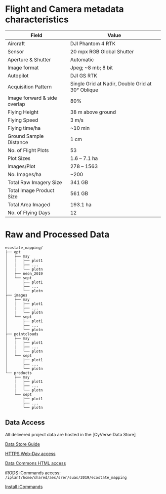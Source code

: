# Flight and Camera metadata characteristics

| Field | Value |
|-------|-------|
| Aircraft | DJI Phantom 4 RTK |
| Sensor | 20 mpx RGB Global Shutter |
| Aperture & Shutter | Automatic |
| Image format | Jpeg; ~8 mb; 8 bit |
| Autopilot | DJI GS RTK |
| Acquisition Pattern | Single Grid at Nadir, Double Grid at 30° Oblique | 
| Image forward & side overlap | 80% |
| Flying Height | 38 m above ground |
| Flying Speed | 3 m/s |
| Flying time/ha | ~10 min |
| Ground Sample Distance | 1 cm |
| No. of Flight Plots | 53 |
| Plot Sizes | 1.6 – 7.1 ha |
| Images/Plot | 278 – 1563 |
| No. Images/ha | ~200 |
| Total Raw Imagery Size | 341 GB |
| Total Image Product Size | 561 GB |
| Total Area Imaged | 193.1 ha |
| No. of Flying Days | 12 |

# Raw and Processed Data 

```
ecostate_mapping/
├── ept
│   ├── may
│   |   ├── plot1
│   |   ├── ...
│   |   └── plotn
│   ├── neon_2019
│   └── sept
│       ├── plot1
│       ├── ...
│       └── plotn
├── images
│   ├── may
│   |   ├── plot1
│   |   ├── ...
│   |   └── plotn
│   └── sept
│       ├── plot1
│       ├── ...
│       └── plotn
├── pointclouds
│   ├── may
│   |   ├── plot1
│   |   ├── ...
│   |   └── plotn
│   └── sept
│       ├── plot1
│       ├── ...
│       └── plotn
└── products
    ├── may
    |   ├── plot1
    |   ├── ...
    |   └── plotn
    └── sept
        ├── plot1
        ├── ...
        └── plotn
```

## Data Access

All delivered project data are hosted in the [CyVerse Data Store]

[Data Store Guide](https://learning.cyverse.org/projects/data_store_guide/en/latest/index.html)

[HTTPS Web-Dav access](https://data.cyverse.org/dav-anon/iplant/projects/aes/srer/suas/2019/ecostate_mapping/)

[Data Commons HTML access](https://datacommons.cyverse.org/browse/iplant/home/shared/aes/srer/suas/2019/ecostate_mapping)

iRODS iCommands access: `/iplant/home/shared/aes/srer/suas/2019/ecostate_mapping`

[Install iCommands](https://learning.cyverse.org/projects/data_store_guide/en/latest/step2.html)

